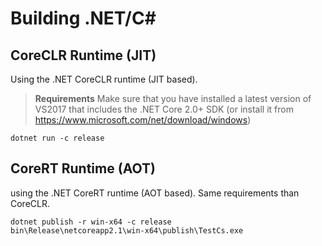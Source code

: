 # Building .NET/C#

## CoreCLR Runtime (JIT)

Using the .NET CoreCLR runtime (JIT based).

> **Requirements**
> Make sure that you have installed a latest version of VS2017 that includes the .NET Core 2.0+ SDK (or install it from https://www.microsoft.com/net/download/windows) 

```
dotnet run -c release
```

## CoreRT Runtime (AOT)

using the .NET CoreRT runtime (AOT based).
Same requirements than CoreCLR.

```
dotnet publish -r win-x64 -c release
bin\Release\netcoreapp2.1\win-x64\publish\TestCs.exe
```
